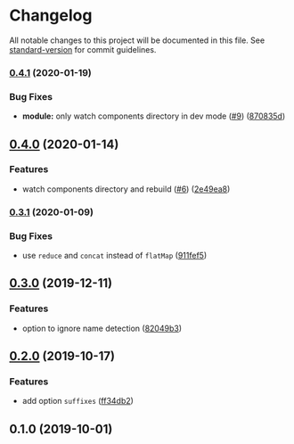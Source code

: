 # Changelog

All notable changes to this project will be documented in this file. See [standard-version](https://github.com/conventional-changelog/standard-version) for commit guidelines.

### [0.4.1](https://github.com/nuxt-community/global-components/compare/v0.4.0...v0.4.1) (2020-01-19)


### Bug Fixes

* **module:** only watch components directory in dev mode ([#9](https://github.com/nuxt-community/global-components/issues/9)) ([870835d](https://github.com/nuxt-community/global-components/commit/870835d))

## [0.4.0](https://github.com/nuxt-community/global-components/compare/v0.3.1...v0.4.0) (2020-01-14)


### Features

* watch components directory and rebuild ([#6](https://github.com/nuxt-community/global-components/issues/6)) ([2e49ea8](https://github.com/nuxt-community/global-components/commit/2e49ea8))

### [0.3.1](https://github.com/nuxt-community/global-components/compare/v0.3.0...v0.3.1) (2020-01-09)


### Bug Fixes

* use `reduce` and `concat` instead of `flatMap` ([911fef5](https://github.com/nuxt-community/global-components/commit/911fef5))

## [0.3.0](https://github.com/nuxt-community/global-components/compare/v0.2.0...v0.3.0) (2019-12-11)


### Features

* option to ignore name detection ([82049b3](https://github.com/nuxt-community/global-components/commit/82049b3))

## [0.2.0](https://github.com/nuxt-community/global-components/compare/v0.1.0...v0.2.0) (2019-10-17)


### Features

* add option `suffixes` ([ff34db2](https://github.com/nuxt-community/global-components/commit/ff34db29ebaf589d35012aeb4053980c0b92fbe0))

## 0.1.0 (2019-10-01)
